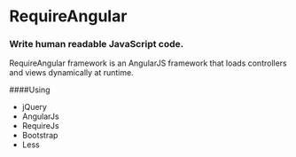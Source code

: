 # RequireAngular

### Write human readable JavaScript code.

RequireAngular framework is an AngularJS framework that loads controllers and views dynamically at runtime.

####Using

* jQuery
* AngularJs
* RequireJs
* Bootstrap
* Less
